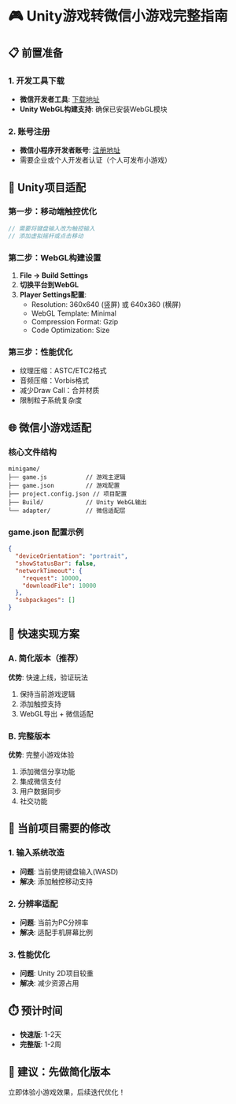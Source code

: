 # 🎮 Unity游戏转微信小游戏完整指南

## 📋 前置准备

### 1. 开发工具下载
- **微信开发者工具**: [下载地址](https://developers.weixin.qq.com/miniprogram/dev/devtools/download.html)
- **Unity WebGL构建支持**: 确保已安装WebGL模块

### 2. 账号注册
- **微信小程序开发者账号**: [注册地址](https://mp.weixin.qq.com)
- 需要企业或个人开发者认证（个人可发布小游戏）

## 🔧 Unity项目适配

### 第一步：移动端触控优化
```csharp
// 需要将键盘输入改为触控输入
// 添加虚拟摇杆或点击移动
```

### 第二步：WebGL构建设置
1. **File → Build Settings**
2. **切换平台到WebGL**
3. **Player Settings配置**:
   - Resolution: 360x640 (竖屏) 或 640x360 (横屏)
   - WebGL Template: Minimal
   - Compression Format: Gzip
   - Code Optimization: Size

### 第三步：性能优化
- 纹理压缩：ASTC/ETC2格式
- 音频压缩：Vorbis格式
- 减少Draw Call：合并材质
- 限制粒子系统复杂度

## 🌐 微信小游戏适配

### 核心文件结构
```
minigame/
├── game.js           // 游戏主逻辑
├── game.json         // 游戏配置
├── project.config.json // 项目配置
├── Build/            // Unity WebGL输出
└── adapter/          // 微信适配层
```

### game.json 配置示例
```json
{
  "deviceOrientation": "portrait",
  "showStatusBar": false,
  "networkTimeout": {
    "request": 10000,
    "downloadFile": 10000
  },
  "subpackages": []
}
```

## 🚀 快速实现方案

### A. 简化版本（推荐）
**优势**: 快速上线，验证玩法
1. 保持当前游戏逻辑
2. 添加触控支持
3. WebGL导出 + 微信适配

### B. 完整版本
**优势**: 完整小游戏体验
1. 添加微信分享功能
2. 集成微信支付
3. 用户数据同步
4. 社交功能

## 📱 当前项目需要的修改

### 1. 输入系统改造
- **问题**: 当前使用键盘输入(WASD)
- **解决**: 添加触控移动支持

### 2. 分辨率适配
- **问题**: 当前为PC分辨率
- **解决**: 适配手机屏幕比例

### 3. 性能优化
- **问题**: Unity 2D项目较重
- **解决**: 减少资源占用

## ⏱️ 预计时间
- **快速版**: 1-2天
- **完整版**: 1-2周

## 🎯 建议：先做简化版本
立即体验小游戏效果，后续迭代优化！
